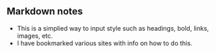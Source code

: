 ## Markdown notes

- This is a simplied way to input style such as headings, bold, links, images, etc.
- I have bookmarked various sites with info on how to do this.

